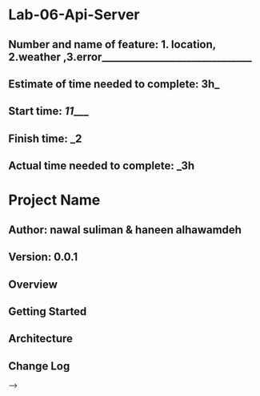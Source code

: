 # Lab-06-Api-Server


## Number and name of feature: 1. location, 2.weather ,3.error______________________________

## Estimate of time needed to complete: __3h___

## Start time: _11____

## Finish time: ___2__

## Actual time needed to complete: ___3h__
# Project Name

## **Author**: nawal suliman & haneen alhawamdeh
## **Version**: 0.0.1

## Overview
<!-- Provide a high level overview of what this application is and why you are building it, beyond the fact that it's an assignment for this class. (i.e. What's your problem domain?) -->

## Getting Started
<!-- What are the steps that a user must take in order to build this app on their own machine and get it running? -->

## Architecture
<!-- Provide a detailed description of the application design. What technologies (languages, libraries, etc) you're using, and any other relevant design information. -->

## Change Log
<!-- Use this area to document the iterative changes made to your application as each feature is successfully implemented. Use time stamps. Here's an examples:

01-01-2001 4:59pm - Application now has a fully-functional express server, with a GET route for the location resource.

## Credits and Collaborations
<!-- Give credit (and a link) to other people or resources that helped you build this application. -->
-->